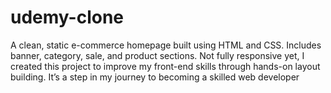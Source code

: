 # udemy-clone
A clean, static e-commerce homepage built using HTML and CSS. Includes banner, category, sale, and product sections. Not fully responsive yet,  I created this project to improve my front-end skills through hands-on layout building. It’s a step in my journey to becoming a skilled web developer
